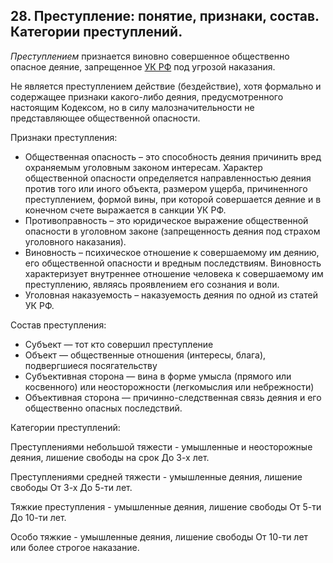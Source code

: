 ﻿## 28. Преступление: понятие, признаки, состав. Категории преступлений.

*Преступлением* признается виновно совершенное общественно опасное деяние,
запрещенное [УК РФ](https://zakonrf.info/uk/) под угрозой наказания.

Не является преступлением действие (бездействие), хотя формально и содержащее
признаки какого-либо деяния, предусмотренного настоящим Кодексом,
но в силу малозначительности не представляющее общественной опасности.

Признаки преступления:

- Общественная опасность – это способность деяния причинить вред охраняемым
  уголовным законом интересам. Характер общественной опасности определяется
  направленностью деяния против того или иного объекта, размером ущерба,
  причиненного преступлением, формой вины, при которой совершается деяние
  и в конечном счете выражается в санкции УК РФ.
- Противоправность – это юридическое выражение общественной опасности
  в уголовном законе (запрещенность деяния под страхом уголовного наказания).
- Виновность – психическое отношение к совершаемому им деянию, его общественной
  опасности и вредным последствиям. Виновность характеризует внутреннее
  отношение человека к совершаемому им преступлению, являясь проявлением
  его сознания и воли.
- Уголовная наказуемость – наказуемость деяния по одной из статей УК РФ.

Состав преступления:

- Субъект — тот кто совершил преступление
- Объект — общественные отношения (интересы, блага), подвергшиеся
  посягательству 
- Субъективная сторона — вина в форме умысла (прямого или косвенного)
  или неосторожности (легкомыслия или небрежности)
- Объективная сторона — причинно-следственная связь деяния и его общественно
  опасных последствий.

Категории преступлений:

Преступлениями небольшой тяжести - умышленные и неосторожные деяния, лишение свободы на срок До 3-х лет.

Преступлениями средней тяжести - умышленные деяния, лишение свободы От 3-х До 5-ти лет.

Тяжкие преступления - умышленные деяния, лишение свободы От 5-ти До 10-ти лет.

Особо тяжкие - умышленные деяния, лишение свободы От 10-ти лет или более строгое наказание.
